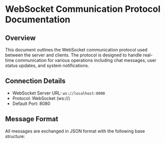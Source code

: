 # WebSocket Communication Protocol Documentation

## Overview
This document outlines the WebSocket communication protocol used between the server and clients. The protocol is designed to handle real-time communication for various operations including chat messages, user status updates, and system notifications.

## Connection Details
- WebSocket Server URL: `ws://localhost:8080`
- Protocol: WebSocket (ws://)
- Default Port: 8080

## Message Format
All messages are exchanged in JSON format with the following base structure: 
